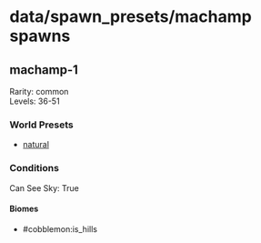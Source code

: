 # data/spawn_presets/machamp spawns  
  
## machamp-1  
Rarity: common  
Levels: 36-51  
  
### World Presets  
* [natural](/data/spawn_data/natural.md)  
  
### Conditions  
Can See Sky: True  
  
#### Biomes  
  * #cobblemon:is_hills
  
